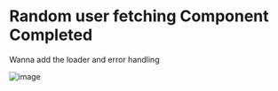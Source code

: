 # Random user fetching Component Completed

Wanna add the loader and error handling

![image](https://github.com/user-attachments/assets/e6fea381-dd4c-4a7f-980e-2f6017b5935d)
